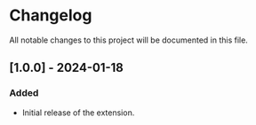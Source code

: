 # Changelog

All notable changes to this project will be documented in this file.

## [1.0.0] - 2024-01-18

### Added

- Initial release of the extension.
